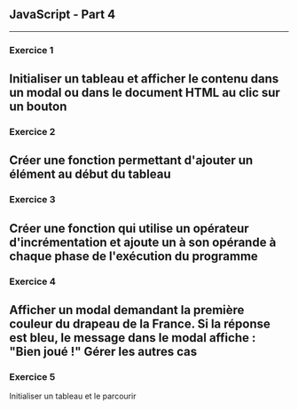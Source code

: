 ## JavaScript - Part 4
---
### Exercice 1
Initialiser un tableau et afficher le contenu dans un modal ou dans le document HTML au clic sur un bouton
---
### Exercice 2
Créer une fonction permettant d'ajouter un élément au début du tableau
---
### Exercice 3
Créer une fonction qui utilise un opérateur d'incrémentation et ajoute un à son opérande à chaque phase de l'exécution du programme
---
### Exercice 4
Afficher un modal demandant la première couleur du drapeau de la France. Si la réponse est bleu, le message dans le modal affiche : "Bien joué !"
Gérer les autres cas
---
### Exercice 5
Initialiser un tableau et le parcourir
